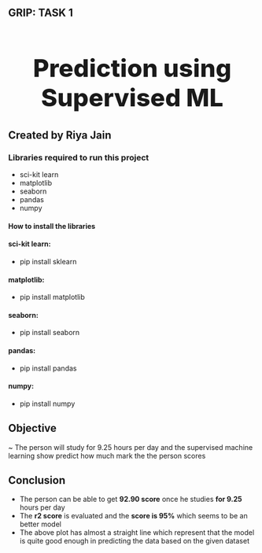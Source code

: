 ## GRIP: TASK 1

<center><h1 style='font-size:50px;font-weight:800;'>Prediction using Supervised ML</h1></center>

## Created by Riya Jain



### Libraries required to run this project

- sci-kit learn
- matplotlib
- seaborn
- pandas
- numpy

#### How to install the libraries

#### sci-kit learn:

- pip install sklearn

#### matplotlib:

- pip install matplotlib

#### seaborn:

- pip install seaborn

#### pandas:

- pip install pandas

#### numpy:

- pip install numpy

## Objective

~ The person will study for 9.25 hours per day and the supervised machine learning show predict how much mark the the person scores

## Conclusion

- The person can be able to get **92.90 score** once he studies **for 9.25** hours per day
- The **r2 score** is evaluated and the **score is 95%** which seems to be an better model
- The above plot has almost a straight line which represent that the model is quite good enough in predicting the data based on the given dataset

